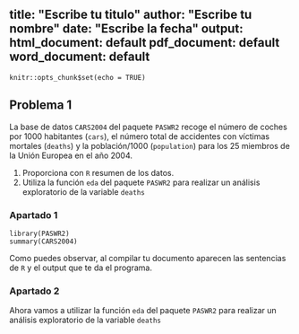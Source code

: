 title: "Escribe tu titulo"
author: "Escribe tu nombre"
date: "Escribe la fecha"
output:
  html_document: default
  pdf_document: default
  word_document: default
---

```{r setup, include=FALSE}
knitr::opts_chunk$set(echo = TRUE)  
```


## Problema 1

La base de datos `CARS2004` del paquete `PASWR2` recoge el número de coches por 1000 habitantes (`cars`), el número total de accidentes con víctimas mortales (`deaths`) y la población/1000 (`population`) para los 25 miembros de la Unión Europea en el año 2004.

1. Proporciona con `R` resumen de los datos. 
2. Utiliza la función `eda` del paquete `PASWR2` para realizar un análisis exploratorio de la variable `deaths`


### Apartado 1

```{r}
library(PASWR2)
summary(CARS2004) 
```

Como puedes observar, al compilar tu documento aparecen las sentencias de `R` y el output que te da el programa.


### Apartado 2

Ahora vamos a utilizar la función `eda` del paquete `PASWR2` para realizar un análisis exploratorio de la variable `deaths`
